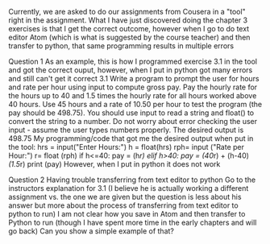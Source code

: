 Currently, we are asked to do our assignments from Cousera in a "tool" right in the assignment.   What I have just discovered doing the chapter 3 exercises is that I get the correct outcome, however when I go to do text editor Atom (which is what is suggested by the course teacher) and then transfer to python, that same programming results in multiple errors

Question 1 As an example, this is how I programmed exercise 3.1 in the tool and got the correct ouput, however, when I put in python got many errors and still can't get it correct
3.1 Write a program to prompt the user for hours and rate per hour using input to compute gross pay. Pay the hourly rate for the hours up to 40 and 1.5 times the hourly rate for all hours worked above 40 hours. Use 45 hours and a rate of 10.50 per hour to test the program (the pay should be 498.75). You should use input to read a string and float() to convert the string to a number. Do not worry about error checking the user input - assume the user types numbers properly.
The desired output is 498.75
My programming/code that got me the desired output when put in the tool:
hrs = input("Enter Hours:")
h = float(hrs)
rph= input ("Rate per Hour:")
r= float (rph)
if h<=40:
pay = (h*r)
elif h>40:
pay = (40*r) + (h-40)*(1.5*r)
print (pay)
However, when I put in python it does not work

Question 2 Having trouble transferring from text editor to python
Go to the instructors explanation for 3.1 (I believe he is actually working a different assignment vs. the one we are given but the question is less about his answer but more about the process of transferring from text editor to python to run)
I am not clear how you save in Atom and then transfer to Python to run (though I have spent more time in the early chapters and will go back)
Can you show a simple example of that?
